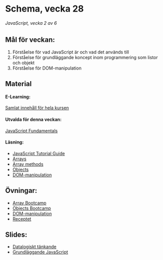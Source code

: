 # Schema, vecka 28

###### JavaScript, vecka 2 av 6

## Mål för veckan:
1. Förståelse för vad JavaScript är och vad det används till
2. Förståelse för grundläggande koncept inom programmering som listor och objekt
3. Förståelse för DOM-manipulation

## Material
#### E-Learning:
[Samlat innehåll för hela kursen](https://github.com/Lexicon-Frontend-2024/e-learning-material/edit/main/README.md)
#### Utvalda för denna veckan:
[JavaScript Fundamentals](https://app.pluralsight.com/library/courses/fundamentals-javascript/table-of-contents)
#### Läsning:
* [JavaScript Tutorial Guide](https://www.w3schools.com/js/)
* [Arrays](https://www.w3schools.com/js/js_arrays.asp)
* [Array methods](https://developer.mozilla.org/en-US/docs/Web/JavaScript/Reference/Global_Objects/Array)
* [Objects](https://www.w3schools.com/js/js_objects.asp)
* [DOM-manipulation](https://www.w3schools.com/js/js_htmldom_methods.asp)

## Övningar:
* [Array Bootcamp](https://github.com/Lexicon-Frontend-2024/exercise-array-bootcamp)
* [Objects Bootcamp](https://github.com/Lexicon-Frontend-2024/exercise-js-objects-bootcamp/tree/main)
* [DOM-manipulation](https://github.com/Lexicon-Frontend-2024/exercise-js-dom-manipulation)
* [Receptet](https://github.com/Lexicon-Frontend-2024/exercise-js-recipe-manipulation/tree/main)

## Slides:
* [Datalogiskt tänkande](https://docs.google.com/presentation/d/13CtjmEz_yLvmpvim6IAzquIqzJ87Wpfu4pNUo0jFcSc)
* [Grundläggande JavaScript](https://docs.google.com/presentation/d/1om0xpdCwdhISmljJbGc0RxFfeGwxEGqj/edit?usp=sharing&ouid=117251319654116712560&rtpof=true&sd=true)

